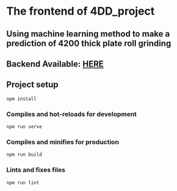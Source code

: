 # The frontend of 4DD_project

## Using machine learning method to make a prediction of 4200 thick plate roll grinding

## Backend Available: [HERE](https://github.com/Better-Ding/4DD_Backend) 


## Project setup
```
npm install
```

### Compiles and hot-reloads for development
```
npm run serve
```

### Compiles and minifies for production
```
npm run build
```

### Lints and fixes files
```
npm run lint
```
